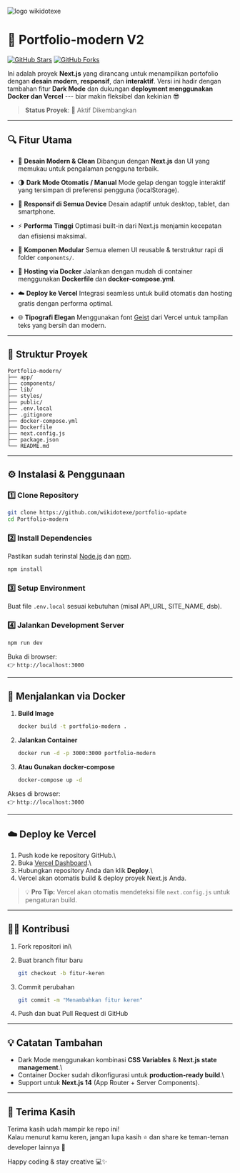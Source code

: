 ![logo wikidotexe](https://github.com/user-attachments/assets/da82fc30-1dbe-48bf-b57c-033dec2ceb9d)

# 🚀 Portfolio-modern V2

[![GitHub Stars](https://img.shields.io/github/stars/wikidotexe/Portfolio-modern?style=social)](https://github.com/wikidotexe/Portfolio-modern/stargazers)
[![GitHub Forks](https://img.shields.io/github/forks/wikidotexe/Portfolio-modern?style=social)](https://github.com/wikidotexe/Portfolio-modern/network)

Ini adalah proyek **Next.js** yang dirancang untuk menampilkan
portofolio dengan **desain modern**, **responsif**, dan **interaktif**.
Versi ini hadir dengan tambahan fitur **Dark Mode** dan dukungan
**deployment menggunakan Docker dan Vercel** --- biar makin fleksibel
dan kekinian 😎

> **Status Proyek**: 🧠 Aktif Dikembangkan

---

## 🔍 **Fitur Utama**

- 🎨 **Desain Modern & Clean** Dibangun dengan **Next.js** dan UI yang
  memukau untuk pengalaman pengguna terbaik.

- 🌗 **Dark Mode Otomatis / Manual** Mode gelap dengan toggle
  interaktif yang tersimpan di preferensi pengguna (localStorage).

- 📱 **Responsif di Semua Device** Desain adaptif untuk desktop,
  tablet, dan smartphone.

- ⚡ **Performa Tinggi** Optimasi built-in dari Next.js menjamin
  kecepatan dan efisiensi maksimal.

- 🧩 **Komponen Modular** Semua elemen UI reusable & terstruktur rapi
  di folder `components/`.

- 🐳 **Hosting via Docker** Jalankan dengan mudah di container
  menggunakan **Dockerfile** dan **docker-compose.yml**.

- ☁️ **Deploy ke Vercel** Integrasi seamless untuk build otomatis dan
  hosting gratis dengan performa optimal.

- 🌐 **Tipografi Elegan** Menggunakan font
  [Geist](https://vercel.com/font) dari Vercel untuk tampilan teks
  yang bersih dan modern.

---

## 📂 **Struktur Proyek**

    Portfolio-modern/
    ├── app/
    ├── components/
    ├── lib/
    ├── styles/
    ├── public/
    ├── .env.local
    ├── .gitignore
    ├── docker-compose.yml
    ├── Dockerfile
    ├── next.config.js
    ├── package.json
    └── README.md

---

## ⚙️ **Instalasi & Penggunaan**

### 1️⃣ Clone Repository

```bash
git clone https://github.com/wikidotexe/portfolio-update
cd Portfolio-modern
```

### 2️⃣ Install Dependencies

Pastikan sudah terinstal [Node.js](https://nodejs.org/) dan
[npm](https://www.npmjs.com/).

```bash
npm install
```

### 3️⃣ Setup Environment

Buat file `.env.local` sesuai kebutuhan (misal API_URL, SITE_NAME, dsb).

### 4️⃣ Jalankan Development Server

```bash
npm run dev
```

Buka di browser:\
👉 `http://localhost:3000`

---

## 🐳 **Menjalankan via Docker**

1.  **Build Image**

    ```bash
    docker build -t portfolio-modern .
    ```

2.  **Jalankan Container**

    ```bash
    docker run -d -p 3000:3000 portfolio-modern
    ```

3.  **Atau Gunakan docker-compose**

    ```bash
    docker-compose up -d
    ```

Akses di browser:\
👉 `http://localhost:3000`

---

## ☁️ **Deploy ke Vercel**

1.  Push kode ke repository GitHub.\
2.  Buka [Vercel Dashboard](https://vercel.com/).\
3.  Hubungkan repository Anda dan klik **Deploy**.\
4.  Vercel akan otomatis build & deploy proyek Next.js Anda.

> 💡 **Pro Tip:** Vercel akan otomatis mendeteksi file `next.config.js`
> untuk pengaturan build.

---

## 🧑‍💻 **Kontribusi**

1.  Fork repositori ini\

2.  Buat branch fitur baru

    ```bash
    git checkout -b fitur-keren
    ```

3.  Commit perubahan

    ```bash
    git commit -m "Menambahkan fitur keren"
    ```

4.  Push dan buat Pull Request di GitHub

---

## 💡 **Catatan Tambahan**

- Dark Mode menggunakan kombinasi **CSS Variables** & **Next.js state
  management**.\
- Container Docker sudah dikonfigurasi untuk **production-ready
  build**.\
- Support untuk **Next.js 14** (App Router + Server Components).

---

## 🌟 **Terima Kasih**

Terima kasih udah mampir ke repo ini!\
Kalau menurut kamu keren, jangan lupa kasih ⭐ dan share ke teman-teman
developer lainnya 🙌

Happy coding & stay creative 💻✨
